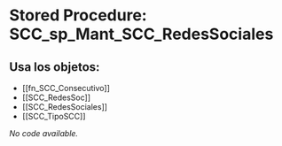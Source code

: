 # Stored Procedure: SCC_sp_Mant_SCC_RedesSociales

## Usa los objetos:
- [[fn_SCC_Consecutivo]]
- [[SCC_RedesSoc]]
- [[SCC_RedesSociales]]
- [[SCC_TipoSCC]]

*No code available.*
